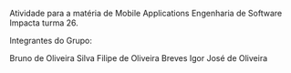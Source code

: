 Atividade para a matéria de Mobile Applications Engenharia de Software Impacta turma 26.

Integrantes do Grupo:

Bruno de Oliveira Silva
Filipe de Oliveira Breves
Igor José de Oliveira
